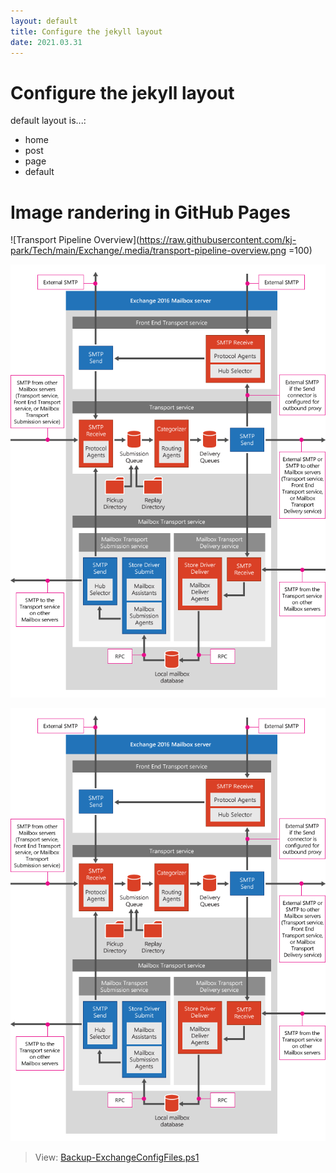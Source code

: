 ```yaml
---
layout: default
title: Configure the jekyll layout
date: 2021.03.31
---
```


# Configure the jekyll layout

default layout is...:

- home
- post
- page
- default



# Image randering in GitHub Pages


![Transport Pipeline Overview](https://raw.githubusercontent.com/kj-park/Tech/main/Exchange/.media/transport-pipeline-overview.png =100)


![Transport Pipeline Overview](https://github.com/kj-park/Tech/blob/main/Exchange/.media/transport-pipeline-overview.png?raw=true)


![Transport Pipeline Overview](https://github.com/kj-park/Tech/blob/main/Exchange/.media/transport-pipeline-overview.png?raw=true)


> View: [Backup-ExchangeConfigFiles.ps1](https://github.com/kj-park/Tech/blob/main/Exchange/Backup-ExchangeConfigFiles.ps1)